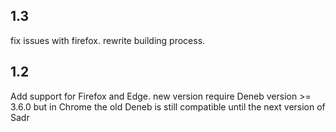 ## 1.3

fix issues with firefox. rewrite building process.

## 1.2

Add support for Firefox and Edge. new version require Deneb version >= 3.6.0 but in Chrome the old Deneb is still compatible until the next version of Sadr
